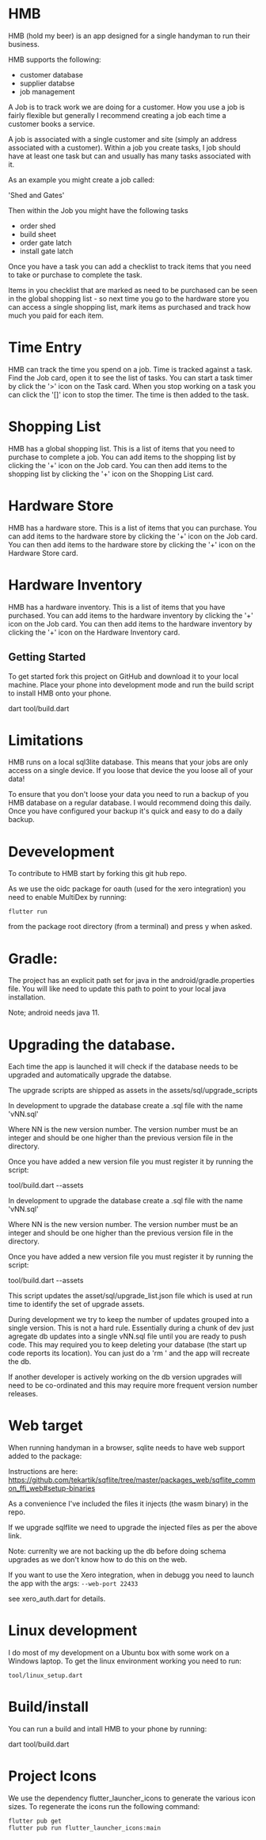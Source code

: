 # HMB

HMB (hold my beer) is an app designed for a single handyman to run their business.

HMB supports the following:
* customer database
* supplier databse
* job management

A Job is to track work we are doing for a customer.
How you use a job is fairly flexible but generally I recommend creating
a job each time a customer books a service. 

A job is associated with a single customer and site (simply an address associated
with a customer). 
Within a job you create tasks, I job should have at least one task but can
and usually has many tasks associated with it.

As an example you might create a job called:

'Shed and Gates' 

Then within the Job you might have the following tasks
* order shed
* build sheet
* order gate latch
* install gate latch

Once you have a task you can add a checklist to track items that you need
to take or purchase to complete the task.

Items in you checklist that are marked as need to be purchased can be
seen in the global shopping list - so next time you go to the hardware store
you can access a single shopping list, mark items as purchased and track how much 
you paid for each item.

# Time Entry
HMB can track the time you spend on a job.
Time is tracked against a task. Find the Job card, open it to see the list of tasks.
You can start a task timer by click the '>' icon on the Task card.
When you stop working on a task you can click the '[]' icon to stop the timer.
The time is then added to the task.

# Shopping List
HMB has a global shopping list. This is a list of items that you need to purchase
to complete a job.
You can add items to the shopping list by clicking the '+' icon on the Job card.
You can then add items to the shopping list by clicking the '+' icon on the
Shopping List card.

# Hardware Store
HMB has a hardware store. This is a list of items that you can purchase.
You can add items to the hardware store by clicking the '+' icon on the Job card.
You can then add items to the hardware store by clicking the '+' icon on the
Hardware Store card.

# Hardware Inventory
HMB has a hardware inventory. This is a list of items that you have purchased.
You can add items to the hardware inventory by clicking the '+' icon on the Job card.
You can then add items to the hardware inventory by clicking the '+' icon on the
Hardware Inventory card.


## Getting Started

To get started fork this project on GitHub and download it to your local
machine.
Place your phone into development mode and run the build script to install
HMB onto your phone.

dart tool/build.dart


# Limitations

HMB runs on a local sql3lite database. This means that your jobs are only
access on a single device. If you loose that device the you loose all of your data!

To ensure that you don't loose your data you need to run a backup of you HMB
database on a regular database. 
I would recommend doing this daily. Once you have configured your backup it's
quick and easy to do a daily backup.



# Devevelopment
To contribute to HMB start by forking this git hub repo.

As we use the oidc package for oauth (used for the xero integration) you 
need to enable MultiDex by running:

```
flutter run
```
from the package root directory (from a terminal) and press y when asked.


# Gradle:

The project has an explicit path set for java in the android/gradle.properties file.
You will like need to update this path to point to your local java installation.

Note; android needs java 11.


# Upgrading the database.

Each time the app is launched it will check if the database needs to
be upgraded and automatically upgrade the databse.

The upgrade scripts are shipped as assets in the
 assets/sql/upgrade_scripts

In development to upgrade the database create a .sql file with the name
'vNN.sql'

Where NN is the new version number.
The version number must be an integer and should be one higher than the
previous version file in the directory.

Once you have added a new version file you must register it by
running the script:

tool/build.dart --assets

In development to upgrade the database create a .sql file with the name
'vNN.sql'

Where NN is the new version number.
The version number must be an integer and should be one higher than the
previous version file in the directory.

Once you have added a new version file you must register it by
running the script:

tool/build.dart --assets

This script updates the asset/sql/upgrade_list.json file which is 
used at run time to identify the set of upgrade assets.

During development we try to keep the number of updates grouped 
into a single version.
This is not a hard rule.
Essentially during a chunk of dev just agregate db updates into 
a single vNN.sql file until you are ready to push code.
This may required you to keep deleting your database (the start up code reports its location).
You can just do a 'rm <path to db>' and the app will recreate the db.

If another developer is actively working on the db version upgrades will need
to be co-ordinated and this may require more frequent version number releases.


# Web target
When running handyman in a browser, sqlite needs to have web support added to the package:

Instructions are here:
https://github.com/tekartik/sqflite/tree/master/packages_web/sqflite_common_ffi_web#setup-binaries

As a convenience I've included the files it injects (the wasm binary)
in the repo.

If we upgrade sqlflite we need to upgrade the injected files as per the above link.

Note: currenlty we are not backing up the db before doing schema upgrades
as we don't know how to do this on the web.

If you want to use the Xero integration, when in debugg you need to launch 
the app with the args:
`--web-port 22433`

see xero_auth.dart for details.


# Linux development
I do most of my development on a Ubuntu box with some work on a Windows laptop.
To get the linux environment working you need to run:

```
tool/linux_setup.dart
```

# Build/install

You can run a build and intall HMB to your phone by running:

dart tool/build.dart 

# Project Icons

We use the dependency flutter_launcher_icons to generate the various icon sizes.
To regenerate the icons run the following command:

```
flutter pub get
flutter pub run flutter_launcher_icons:main
```
